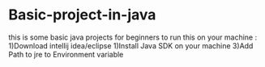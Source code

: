 # Basic-project-in-java
this is some basic java projects for beginners
to run this on your machine :
1)Download intellij idea/eclipse
1)Install Java SDK on your machine
3)Add Path to jre to Environment variable
